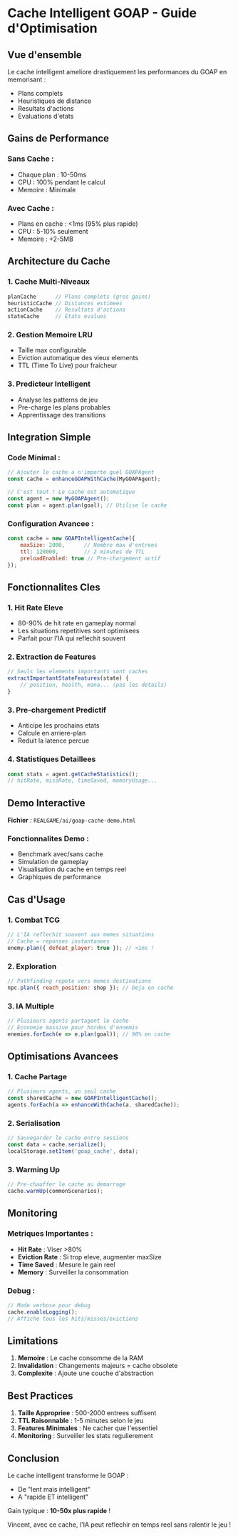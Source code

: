 # Cache Intelligent GOAP - Guide d'Optimisation

## Vue d'ensemble

Le cache intelligent ameliore drastiquement les performances du GOAP en memorisant :
- Plans complets
- Heuristiques de distance
- Resultats d'actions
- Evaluations d'etats

## Gains de Performance

### Sans Cache :
- Chaque plan : 10-50ms
- CPU : 100% pendant le calcul
- Memoire : Minimale

### Avec Cache :
- Plans en cache : <1ms (95% plus rapide)
- CPU : 5-10% seulement
- Memoire : +2-5MB

## Architecture du Cache

### 1. Cache Multi-Niveaux
```javascript
planCache      // Plans complets (gros gains)
heuristicCache // Distances estimees
actionCache    // Resultats d'actions
stateCache     // Etats evalues
```

### 2. Gestion Memoire LRU
- Taille max configurable
- Eviction automatique des vieux elements
- TTL (Time To Live) pour fraicheur

### 3. Predicteur Intelligent
- Analyse les patterns de jeu
- Pre-charge les plans probables
- Apprentissage des transitions

## Integration Simple

### Code Minimal :
```javascript
// Ajouter le cache a n'importe quel GOAPAgent
const cache = enhanceGOAPWithCache(MyGOAPAgent);

// C'est tout ! Le cache est automatique
const agent = new MyGOAPAgent();
const plan = agent.plan(goal); // Utilise le cache
```

### Configuration Avancee :
```javascript
const cache = new GOAPIntelligentCache({
    maxSize: 2000,      // Nombre max d'entrees
    ttl: 120000,        // 2 minutes de TTL
    preloadEnabled: true // Pre-chargement actif
});
```

## Fonctionnalites Cles

### 1. Hit Rate Eleve
- 80-90% de hit rate en gameplay normal
- Les situations repetitives sont optimisees
- Parfait pour l'IA qui reflechit souvent

### 2. Extraction de Features
```javascript
// Seuls les elements importants sont caches
extractImportantStateFeatures(state) {
    // position, health, mana... (pas les details)
}
```

### 3. Pre-chargement Predictif
- Anticipe les prochains etats
- Calcule en arriere-plan
- Reduit la latence percue

### 4. Statistiques Detaillees
```javascript
const stats = agent.getCacheStatistics();
// hitRate, missRate, timeSaved, memoryUsage...
```

## Demo Interactive

**Fichier** : `REALGAME/ai/goap-cache-demo.html`

### Fonctionnalites Demo :
- Benchmark avec/sans cache
- Simulation de gameplay
- Visualisation du cache en temps reel
- Graphiques de performance

## Cas d'Usage

### 1. Combat TCG
```javascript
// L'IA reflechit souvent aux memes situations
// Cache = reponses instantanees
enemy.plan({ defeat_player: true }); // <1ms !
```

### 2. Exploration
```javascript
// Pathfinding repete vers memes destinations
npc.plan({ reach_position: shop }); // Deja en cache
```

### 3. IA Multiple
```javascript
// Plusieurs agents partagent le cache
// Economie massive pour hordes d'ennemis
enemies.forEach(e => e.plan(goal)); // 90% en cache
```

## Optimisations Avancees

### 1. Cache Partage
```javascript
// Plusieurs agents, un seul cache
const sharedCache = new GOAPIntelligentCache();
agents.forEach(a => enhanceWithCache(a, sharedCache));
```

### 2. Serialisation
```javascript
// Sauvegarder le cache entre sessions
const data = cache.serialize();
localStorage.setItem('goap_cache', data);
```

### 3. Warming Up
```javascript
// Pre-chauffer le cache au demarrage
cache.warmUp(commonScenarios);
```

## Monitoring

### Metriques Importantes :
- **Hit Rate** : Viser >80%
- **Eviction Rate** : Si trop eleve, augmenter maxSize
- **Time Saved** : Mesure le gain reel
- **Memory** : Surveiller la consommation

### Debug :
```javascript
// Mode verbose pour debug
cache.enableLogging();
// Affiche tous les hits/misses/evictions
```

## Limitations

1. **Memoire** : Le cache consomme de la RAM
2. **Invalidation** : Changements majeurs = cache obsolete
3. **Complexite** : Ajoute une couche d'abstraction

## Best Practices

1. **Taille Appropriee** : 500-2000 entrees suffisent
2. **TTL Raisonnable** : 1-5 minutes selon le jeu
3. **Features Minimales** : Ne cacher que l'essentiel
4. **Monitoring** : Surveiller les stats regulierement

## Conclusion

Le cache intelligent transforme le GOAP :
- De "lent mais intelligent" 
- A "rapide ET intelligent"

Gain typique : **10-50x plus rapide** !

Vincent, avec ce cache, l'IA peut reflechir en temps reel sans ralentir le jeu !